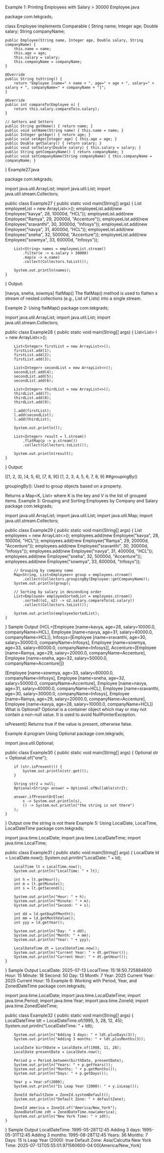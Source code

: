 Example 1: Printing Employees with Salary > 30000
Employee.java

package com.tekgrads;

class Employee implements Comparable<Employee> {
    String name;
    Integer age;
    Double salary;
    String companyName;

    public Employee(String name, Integer age, Double salary, String companyName) {
        this.name = name;
        this.age = age;
        this.salary = salary;
        this.companyName = companyName;
    }

    @Override
    public String toString() {
        return "Employee [name=" + name + ", age=" + age + ", salary=" + salary + ", companyName=" + companyName + "]";
    }

    @Override
    public int compareTo(Employee o) {
        return this.salary.compareTo(o.salary);
    }

    // Getters and Setters
    public String getName() { return name; }
    public void setName(String name) { this.name = name; }
    public Integer getAge() { return age; }
    public void setAge(Integer age) { this.age = age; }
    public Double getSalary() { return salary; }
    public void setSalary(Double salary) { this.salary = salary; }
    public String getCompanyName() { return companyName; }
    public void setCompanyName(String companyName) { this.companyName = companyName; }
}
Example27.java

package com.tekgrads;

import java.util.ArrayList;
import java.util.List;
import java.util.stream.Collectors;

public class Example27 {
    public static void main(String[] args) {
        List<Employee> employeeList = new ArrayList<>();
        employeeList.add(new Employee("kavya", 28, 10000d, "HCL"));
        employeeList.add(new Employee("Ramya", 29, 20000d, "Accenture"));
        employeeList.add(new Employee("sravanthi", 30, 30000d, "Infosys"));
        employeeList.add(new Employee("navya", 31, 40000d, "HCL"));
        employeeList.add(new Employee("sneha", 32, 50000d, "Accenture"));
        employeeList.add(new Employee("sowmya", 33, 60000d, "Infosys"));

        List<String> names = employeeList.stream()
            .filter(e -> e.salary > 30000)
            .map(e -> e.name)
            .collect(Collectors.toList());

        System.out.println(names);
    }
}
Output:

[navya, sneha, sowmya]
flatMap()
The flatMap() method is used to flatten a stream of nested collections (e.g., List of Lists) into a single stream.

Example 2: Using flatMap()
package com.tekgrads;

import java.util.ArrayList;
import java.util.List;
import java.util.stream.Collectors;

public class Example28 {
    public static void main(String[] args) {
        List<List<Integer>> l = new ArrayList<>();

        List<Integer> firstList = new ArrayList<>();
        firstList.add(1);
        firstList.add(2);
        firstList.add(3);

        List<Integer> secondList = new ArrayList<>();
        secondList.add(4);
        secondList.add(5);
        secondList.add(6);

        List<Integer> thirdList = new ArrayList<>();
        thirdList.add(7);
        thirdList.add(8);
        thirdList.add(9);

        l.add(firstList);
        l.add(secondList);
        l.add(thirdList);

        System.out.println(l);

        List<Integer> result = l.stream()
            .flatMap(p -> p.stream())
            .collect(Collectors.toList());

        System.out.println(result);
    }
}
Output:

[[1, 2, 3], [4, 5, 6], [7, 8, 9]]
[1, 2, 3, 4, 5, 6, 7, 8, 9]
##groupingBy()

groupingBy(): Used to group objects based on a property.

Returns a Map<K, List> where K is the key and V is the list of grouped items.
Example 3: Grouping and Sorting Employees by Company and Salary
package com.tekgrads;

import java.util.ArrayList;
import java.util.List;
import java.util.Map;
import java.util.stream.Collectors;

public class Example29 {
    public static void main(String[] args) {
        List<Employee> employees = new ArrayList<>();
        employees.add(new Employee("kavya", 28, 10000d, "HCL"));
        employees.add(new Employee("Ramya", 29, 20000d, "Accenture"));
        employees.add(new Employee("sravanthi", 30, 30000d, "Infosys"));
        employees.add(new Employee("navya", 31, 40000d, "HCL"));
        employees.add(new Employee("sneha", 32, 50000d, "Accenture"));
        employees.add(new Employee("sowmya", 33, 60000d, "Infosys"));

        // Grouping by company name
        Map<String, List<Employee>> group = employees.stream()
            .collect(Collectors.groupingBy(Employee::getCompanyName));
        System.out.println(group);

        // Sorting by salary in descending order
        List<Employee> employeeSortedList = employees.stream()
            .sorted((o1, o2) -> o2.salary.compareTo(o1.salary))
            .collect(Collectors.toList());

        System.out.println(employeeSortedList);
    }
}
Sample Output
{HCL=[Employee [name=kavya, age=28, salary=10000.0, companyName=HCL], Employee [name=navya, age=31, salary=40000.0, companyName=HCL]],
 Infosys=[Employee [name=sravanthi, age=30, salary=30000.0, companyName=Infosys], Employee [name=sowmya, age=33, salary=60000.0, companyName=Infosys]],
 Accenture=[Employee [name=Ramya, age=29, salary=20000.0, companyName=Accenture], Employee [name=sneha, age=32, salary=50000.0, companyName=Accenture]]}

[Employee [name=sowmya, age=33, salary=60000.0, companyName=Infosys],
 Employee [name=sneha, age=32, salary=50000.0, companyName=Accenture],
 Employee [name=navya, age=31, salary=40000.0, companyName=HCL],
 Employee [name=sravanthi, age=30, salary=30000.0, companyName=Infosys],
 Employee [name=Ramya, age=29, salary=20000.0, companyName=Accenture],
 Employee [name=kavya, age=28, salary=10000.0, companyName=HCL]]
What is Optional?
Optional is a container object which may or may not contain a non-null value. It is used to avoid NullPointerException.

isPresent()
Returns true if the value is present, otherwise false.

Example 4:program Using Optional
package com.tekgrads;

import java.util.Optional;

public class Example30 {
    public static void main(String[] args) {
        Optional<String> str = Optional.of("one");

        if (str.isPresent()) {
            System.out.println(str.get());
        }

        String str2 = null;
        Optional<String> answer = Optional.ofNullable(str2);

        answer.ifPresentOrElse(
            s -> System.out.println(s),
            () -> System.out.println("the string is not there")
        );
    }
}
Output
one
the string is not there
Example 5: Using LocalDate, LocalTime, LocalDateTime
package com.tekgrads;

import java.time.LocalDate;
import java.time.LocalDateTime;
import java.time.LocalTime;

public class Example31 {
    public static void main(String[] args) {
        LocalDate ld = LocalDate.now();
        System.out.println("LocalDate: " + ld);

        LocalTime lt = LocalTime.now();
        System.out.println("LocalTime: " + lt);

        int h = lt.getHour();
        int m = lt.getMinute();
        int s = lt.getSecond();

        System.out.println("Hour: " + h);
        System.out.println("Minute: " + m);
        System.out.println("Second: " + s);

        int dd = ld.getDayOfMonth();
        int mm = ld.getMonthValue();
        int yyy = ld.getYear();

        System.out.println("Day: " + dd);
        System.out.println("Month: " + mm);
        System.out.println("Year: " + yyy);

        LocalDateTime dt = LocalDateTime.now();
        System.out.println("Current Year: " + dt.getYear());
        System.out.println("Current Hour: " + dt.getHour());
    }
}
Sample Output
LocalDate: 2025-07-13
LocalTime: 15:18:50.725884600
Hour: 15
Minute: 18
Second: 50
Day: 13
Month: 7
Year: 2025
Current Year: 2025
Current Hour: 15
Example 6: Working with Period, Year, and ZonedDateTime
package com.tekgrads;

import java.time.LocalDate;
import java.time.LocalDateTime;
import java.time.Period;
import java.time.Year;
import java.time.ZoneId;
import java.time.ZonedDateTime;

public class Example32 {
    public static void main(String[] args) {
        LocalDateTime ldt = LocalDateTime.of(1995, 5, 28, 12, 45);
        System.out.println("LocalDateTime: " + ldt);

        System.out.println("Adding 3 days: " + ldt.plusDays(3));
        System.out.println("Adding 3 months: " + ldt.plusMonths(3));

        LocalDate birthDate = LocalDate.of(1988, 11, 28);
        LocalDate presentDate = LocalDate.now();

        Period p = Period.between(birthDate, presentDate);
        System.out.println("Years: " + p.getYears());
        System.out.println("Months: " + p.getMonths());
        System.out.println("Days: " + p.getDays());

        Year y = Year.of(2000);
        System.out.println("Is Leap Year (2000): " + y.isLeap());

        ZoneId defaultZone = ZoneId.systemDefault();
        System.out.println("Default Zone: " + defaultZone);

        ZoneId america = ZoneId.of("America/New_York");
        ZonedDateTime zdt = ZonedDateTime.now(america);
        System.out.println("New York Time: " + zdt);
    }
}
Sample Output
LocalDateTime: 1995-05-28T12:45
Adding 3 days: 1995-05-31T12:45
Adding 3 months: 1995-08-28T12:45
Years: 36
Months: 7
Days: 15
Is Leap Year (2000): true
Default Zone: Asia/Calcutta
New York Time: 2025-07-13T05:55:01.971560600-04:00[America/New_York]
